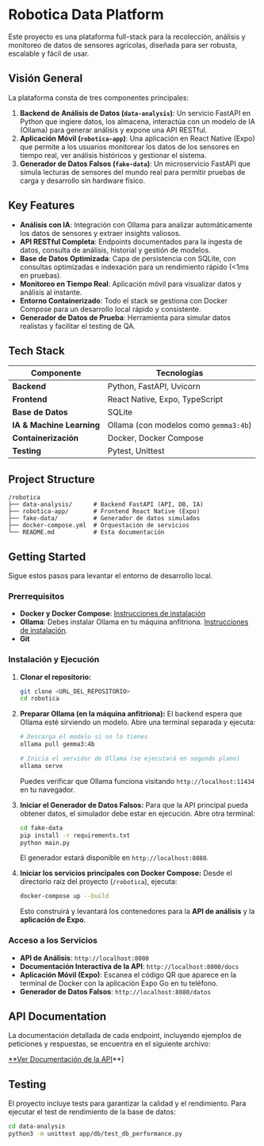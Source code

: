 # Robotica Data Platform

Este proyecto es una plataforma full-stack para la recolección, análisis y monitoreo de datos de sensores agrícolas, diseñada para ser robusta, escalable y fácil de usar.

## Visión General

La plataforma consta de tres componentes principales:

1.  **Backend de Análisis de Datos (`data-analysis`)**: Un servicio FastAPI en Python que ingiere datos, los almacena, interactúa con un modelo de IA (Ollama) para generar análisis y expone una API RESTful.
2.  **Aplicación Móvil (`robotica-app`)**: Una aplicación en React Native (Expo) que permite a los usuarios monitorear los datos de los sensores en tiempo real, ver análisis históricos y gestionar el sistema.
3.  **Generador de Datos Falsos (`fake-data`)**: Un microservicio FastAPI que simula lecturas de sensores del mundo real para permitir pruebas de carga y desarrollo sin hardware físico.

## Key Features

- **Análisis con IA**: Integración con Ollama para analizar automáticamente los datos de sensores y extraer insights valiosos.
- **API RESTful Completa**: Endpoints documentados para la ingesta de datos, consulta de análisis, historial y gestión de modelos.
- **Base de Datos Optimizada**: Capa de persistencia con SQLite, con consultas optimizadas e indexación para un rendimiento rápido (<1ms en pruebas).
- **Monitoreo en Tiempo Real**: Aplicación móvil para visualizar datos y análisis al instante.
- **Entorno Containerizado**: Todo el stack se gestiona con Docker Compose para un desarrollo local rápido y consistente.
- **Generador de Datos de Prueba**: Herramienta para simular datos realistas y facilitar el testing de QA.

## Tech Stack

| Componente          | Tecnologías                                        |
| ------------------- | -------------------------------------------------- |
| **Backend**         | Python, FastAPI, Uvicorn                           |
| **Frontend**        | React Native, Expo, TypeScript                     |
| **Base de Datos**   | SQLite                                             |
| **IA & Machine Learning** | Ollama (con modelos como `gemma3:4b`)              |
| **Containerización**| Docker, Docker Compose                             |
| **Testing**         | Pytest, Unittest                                   |

## Project Structure

```
/robotica
├── data-analysis/      # Backend FastAPI (API, DB, IA)
├── robotica-app/       # Frontend React Native (Expo)
├── fake-data/          # Generador de datos simulados
├── docker-compose.yml  # Orquestación de servicios
└── README.md           # Esta documentación
```

## Getting Started

Sigue estos pasos para levantar el entorno de desarrollo local.

### Prerrequisitos

- **Docker y Docker Compose**: [Instrucciones de instalación](https://docs.docker.com/get-docker/)
- **Ollama**: Debes instalar Ollama en tu máquina anfitriona. [Instrucciones de instalación](https://ollama.com/).
- **Git**

### Instalación y Ejecución

1.  **Clonar el repositorio:**
    ```bash
    git clone <URL_DEL_REPOSITORIO>
    cd robotica
    ```

2.  **Preparar Ollama (en la máquina anfitriona):**
    El backend espera que Ollama esté sirviendo un modelo. Abre una terminal separada y ejecuta:
    ```bash
    # Descarga el modelo si no lo tienes
    ollama pull gemma3:4b

    # Inicia el servidor de Ollama (se ejecutará en segundo plano)
    ollama serve
    ```
    Puedes verificar que Ollama funciona visitando `http://localhost:11434` en tu navegador.

3.  **Iniciar el Generador de Datos Falsos:**
    Para que la API principal pueda obtener datos, el simulador debe estar en ejecución. Abre otra terminal:
    ```bash
    cd fake-data
    pip install -r requirements.txt
    python main.py
    ```
    El generador estará disponible en `http://localhost:8080`.

4.  **Iniciar los servicios principales con Docker Compose:**
    Desde el directorio raíz del proyecto (`/robotica`), ejecuta:
    ```bash
    docker-compose up --build
    ```
    Esto construirá y levantará los contenedores para la **API de análisis** y la **aplicación de Expo**.

### Acceso a los Servicios

- **API de Análisis**: `http://localhost:8000`
- **Documentación Interactiva de la API**: `http://localhost:8000/docs`
- **Aplicación Móvil (Expo)**: Escanea el código QR que aparece en la terminal de Docker con la aplicación Expo Go en tu teléfono.
- **Generador de Datos Falsos**: `http://localhost:8080/datos`

## API Documentation

La documentación detallada de cada endpoint, incluyendo ejemplos de peticiones y respuestas, se encuentra en el siguiente archivo:

[**Ver Documentación de la API](./data-analysis/API_DOCUMENTATION.md)**]

## Testing

El proyecto incluye tests para garantizar la calidad y el rendimiento. Para ejecutar el test de rendimiento de la base de datos:

```bash
cd data-analysis
python3 -m unittest app/db/test_db_performance.py
```
